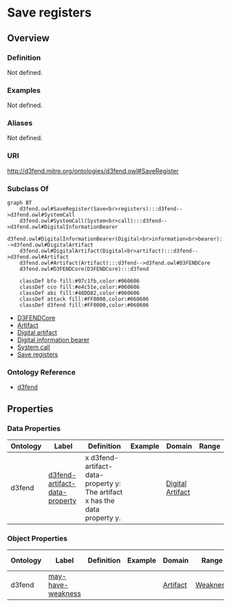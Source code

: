 # Save registers

## Overview

### Definition
Not defined.

### Examples
Not defined.

### Aliases
Not defined.

### URI
http://d3fend.mitre.org/ontologies/d3fend.owl#SaveRegister

### Subclass Of
```mermaid
graph BT
    d3fend.owl#SaveRegister(Save<br>registers):::d3fend-->d3fend.owl#SystemCall
    d3fend.owl#SystemCall(System<br>call):::d3fend-->d3fend.owl#DigitalInformationBearer
    d3fend.owl#DigitalInformationBearer(Digital<br>information<br>bearer):::d3fend-->d3fend.owl#DigitalArtifact
    d3fend.owl#DigitalArtifact(Digital<br>artifact):::d3fend-->d3fend.owl#Artifact
    d3fend.owl#Artifact(Artifact):::d3fend-->d3fend.owl#D3FENDCore
    d3fend.owl#D3FENDCore(D3FENDCore):::d3fend
    
    classDef bfo fill:#97c1fb,color:#060606
    classDef cco fill:#e4c51e,color:#060606
    classDef abi fill:#48DD82,color:#060606
    classDef attack fill:#FF0000,color:#060606
    classDef d3fend fill:#FF0000,color:#060606
```

- [D3FENDCore](/docs/ontology/reference/model/D3FENDCore/D3FENDCore.md)
- [Artifact](/docs/ontology/reference/model/D3FENDCore/Artifact/Artifact.md)
- [Digital artifact](/docs/ontology/reference/model/D3FENDCore/Artifact/Digital%20artifact/Digital%20artifact.md)
- [Digital information bearer](/docs/ontology/reference/model/D3FENDCore/Artifact/Digital%20artifact/Digital%20information%20bearer/Digital%20information%20bearer.md)
- [System call](/docs/ontology/reference/model/D3FENDCore/Artifact/Digital%20artifact/Digital%20information%20bearer/System%20call/System%20call.md)
- [Save registers](/docs/ontology/reference/model/D3FENDCore/Artifact/Digital%20artifact/Digital%20information%20bearer/System%20call/Save%20registers/Save%20registers.md)


### Ontology Reference
- [d3fend](http://d3fend.mitre.org/ontologies/d3fend.owl#)

## Properties
### Data Properties
| Ontology | Label | Definition | Example | Domain | Range |
|----------|-------|------------|---------|--------|-------|
| d3fend | [d3fend-artifact-data-property](http://d3fend.mitre.org/ontologies/d3fend.owl#d3fend-artifact-data-property) | x d3fend-artifact-data-property y: The artifact x has the data property y. |  | [Digital Artifact](/docs/ontology/reference/model/D3FENDCore/Artifact/Digital%20artifact/Digital%20artifact.md) | []() |

### Object Properties
| Ontology | Label | Definition | Example | Domain | Range | Inverse Of |
|----------|-------|------------|---------|--------|-------|------------|
| d3fend | [may-have-weakness](http://d3fend.mitre.org/ontologies/d3fend.owl#may-have-weakness) |  |  | [Artifact](/docs/ontology/reference/model/D3FENDCore/Artifact/Artifact.md) | [Weakness](/docs/ontology/reference/model/D3FENDCore/Weakness/Weakness.md) | []() |

